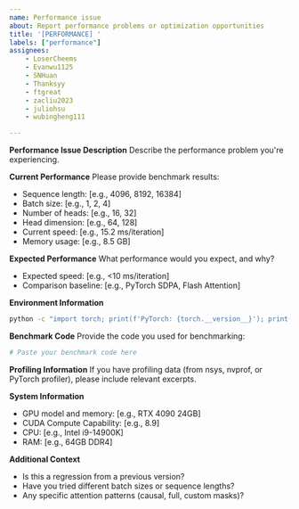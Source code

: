```yaml
---
name: Performance issue
about: Report performance problems or optimization opportunities
title: '[PERFORMANCE] '
labels: ["performance"]
assignees: 
    - LoserCheems
    - Evanwu1125
    - SNHuan
    - Thanksyy
    - ftgreat
    - zacliu2023
    - juliohsu
    - wubingheng111

---
```


**Performance Issue Description**
Describe the performance problem you're experiencing.

**Current Performance**
Please provide benchmark results:
- Sequence length: [e.g., 4096, 8192, 16384]
- Batch size: [e.g., 1, 2, 4]
- Number of heads: [e.g., 16, 32]
- Head dimension: [e.g., 64, 128]
- Current speed: [e.g., 15.2 ms/iteration]
- Memory usage: [e.g., 8.5 GB]

**Expected Performance**
What performance would you expect, and why?
- Expected speed: [e.g., <10 ms/iteration]
- Comparison baseline: [e.g., PyTorch SDPA, Flash Attention]

**Environment Information**
```bash
python -c "import torch; print(f'PyTorch: {torch.__version__}'); print(f'CUDA: {torch.version.cuda}'); print(f'GPU: {torch.cuda.get_device_name() if torch.cuda.is_available() else \"None\"}')"
```

**Benchmark Code**
Provide the code you used for benchmarking:
```python
# Paste your benchmark code here
```

**Profiling Information**
If you have profiling data (from nsys, nvprof, or PyTorch profiler), please include relevant excerpts.

**System Information**
- GPU model and memory: [e.g., RTX 4090 24GB]
- CUDA Compute Capability: [e.g., 8.9]
- CPU: [e.g., Intel i9-14900K]
- RAM: [e.g., 64GB DDR4]

**Additional Context**
- Is this a regression from a previous version?
- Have you tried different batch sizes or sequence lengths?
- Any specific attention patterns (causal, full, custom masks)?
